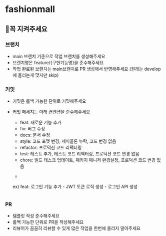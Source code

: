 # fashionmall

## 🚨꼭 지켜주세요

### 브랜치

- main 브랜치 기준으로 작업 브랜치를 생성해주세요
- 브랜치명은 feature/{구현기능명}을 준수해주세요
- 작업 완료된 브랜치는 main브랜치로 PR 생성해서 반영해주세요 (원래는 develop에 올리는게 맞지만 skip)

### 커밋

- 커밋은 롤백 가능한 단위로 커밋해주세요
- 커밋 메세지는 아래 컨벤션을 준수해주세요

    - feat: 새로운 기능 추가
    - fix: 버그 수정
    - docs: 문서 수정
    - style: 코드 포맷 변경, 세미콜론 누락, 코드 변경 없음
    - refactor: 프로덕션 코드 리팩터링
    - test: 테스트 추가, 테스트 코드 리팩터링, 프로덕션 코드 변경 없음
    - chore: 빌드 테스크 업데이트, 패키지 매니저 환경설정, 프로덕션 코드 변경 없음
    - ```
    ex) 
    feat: 로그인 기능 추가
      - JWT 토큰 로직 생성
      - 로그인 API 생성
    ```

### PR

- 템플릿 작성 준수해주세요
- 롤백 가능한 단위로 PR을 작성해주세요
- 리뷰어가 꼼꼼히 리뷰할 수 있게 많은 작업을 한번에 올리지 말아주세요
